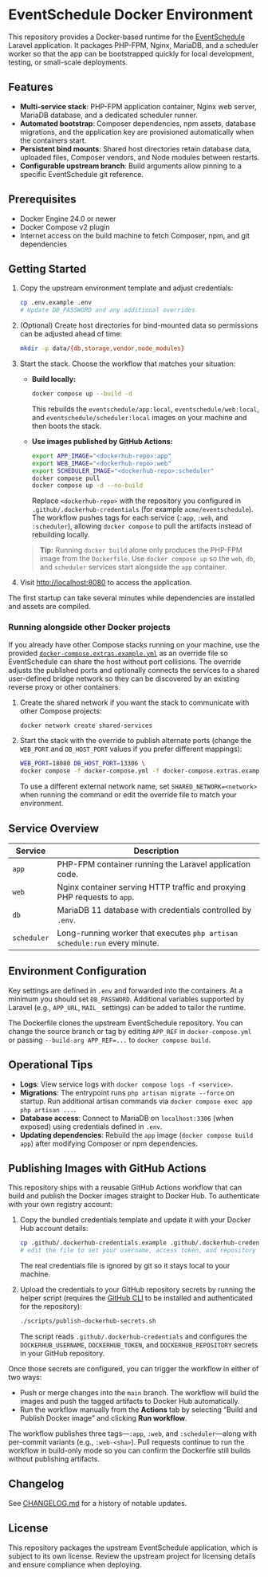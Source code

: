# EventSchedule Docker Environment

This repository provides a Docker-based runtime for the [EventSchedule](https://github.com/eventschedule/eventschedule) Laravel application. It packages PHP-FPM, Nginx, MariaDB, and a scheduler worker so that the app can be bootstrapped quickly for local development, testing, or small-scale deployments.

## Features

- **Multi-service stack**: PHP-FPM application container, Nginx web server, MariaDB database, and a dedicated scheduler runner.
- **Automated bootstrap**: Composer dependencies, npm assets, database migrations, and the application key are provisioned automatically when the containers start.
- **Persistent bind mounts**: Shared host directories retain database data, uploaded files, Composer vendors, and Node modules between restarts.
- **Configurable upstream branch**: Build arguments allow pinning to a specific EventSchedule git reference.

## Prerequisites

- Docker Engine 24.0 or newer
- Docker Compose v2 plugin
- Internet access on the build machine to fetch Composer, npm, and git dependencies

## Getting Started

1. Copy the upstream environment template and adjust credentials:
   ```bash
   cp .env.example .env
   # Update DB_PASSWORD and any additional overrides
   ```
2. (Optional) Create host directories for bind-mounted data so permissions can be adjusted ahead of time:
   ```bash
   mkdir -p data/{db,storage,vendor,node_modules}
   ```

3. Start the stack. Choose the workflow that matches your situation:

   - **Build locally:**
     ```bash
     docker compose up --build -d
     ```
     This rebuilds the `eventschedule/app:local`, `eventschedule/web:local`, and
     `eventschedule/scheduler:local` images on your machine and then boots the
     stack.

   - **Use images published by GitHub Actions:**
     ```bash
     export APP_IMAGE="<dockerhub-repo>:app"
     export WEB_IMAGE="<dockerhub-repo>:web"
     export SCHEDULER_IMAGE="<dockerhub-repo>:scheduler"
     docker compose pull
     docker compose up -d --no-build
     ```
     Replace `<dockerhub-repo>` with the repository you configured in
     `.github/.dockerhub-credentials` (for example `acme/eventschedule`). The
     workflow pushes tags for each service (`:app`, `:web`, and `:scheduler`),
     allowing `docker compose` to pull the artifacts instead of rebuilding
     locally.

   > **Tip:** Running `docker build` alone only produces the PHP-FPM image from
   > the `Dockerfile`. Use `docker compose up` so the `web`, `db`, and
   > `scheduler` services start alongside the `app` container.
4. Visit [http://localhost:8080](http://localhost:8080) to access the application.

The first startup can take several minutes while dependencies are installed and assets are compiled.

### Running alongside other Docker projects

If you already have other Compose stacks running on your machine, use the
provided [`docker-compose.extras.example.yml`](docker-compose.extras.example.yml)
as an override file so EventSchedule can share the host without port
collisions. The override adjusts the published ports and optionally connects the
services to a shared user-defined bridge network so they can be discovered by an
existing reverse proxy or other containers.

1. Create the shared network if you want the stack to communicate with other
   Compose projects:

   ```bash
   docker network create shared-services
   ```

2. Start the stack with the override to publish alternate ports (change the
   `WEB_PORT` and `DB_HOST_PORT` values if you prefer different mappings):

   ```bash
   WEB_PORT=18080 DB_HOST_PORT=13306 \
   docker compose -f docker-compose.yml -f docker-compose.extras.example.yml up -d
   ```

   To use a different external network name, set `SHARED_NETWORK=<network>` when
   running the command or edit the override file to match your environment.

## Service Overview

| Service    | Description                                                                 |
|------------|-----------------------------------------------------------------------------|
| `app`      | PHP-FPM container running the Laravel application code.                     |
| `web`      | Nginx container serving HTTP traffic and proxying PHP requests to `app`.    |
| `db`       | MariaDB 11 database with credentials controlled by `.env`.                  |
| `scheduler`| Long-running worker that executes `php artisan schedule:run` every minute.  |

## Environment Configuration

Key settings are defined in `.env` and forwarded into the containers. At a minimum you should set `DB_PASSWORD`. Additional variables supported by Laravel (e.g., `APP_URL`, `MAIL_` settings) can be added to tailor the runtime.

The Dockerfile clones the upstream EventSchedule repository. You can change the source branch or tag by editing `APP_REF` in `docker-compose.yml` or passing `--build-arg APP_REF=...` to `docker compose build`.

## Operational Tips

- **Logs**: View service logs with `docker compose logs -f <service>`.
- **Migrations**: The entrypoint runs `php artisan migrate --force` on startup. Run additional artisan commands via `docker compose exec app php artisan ...`.
- **Database access**: Connect to MariaDB on `localhost:3306` (when exposed) using credentials defined in `.env`.
- **Updating dependencies**: Rebuild the `app` image (`docker compose build app`) after modifying Composer or npm dependencies.

## Publishing Images with GitHub Actions

This repository ships with a reusable GitHub Actions workflow that can build and
publish the Docker images straight to Docker Hub. To authenticate with your own
registry account:

1. Copy the bundled credentials template and update it with your Docker Hub
   account details:
   ```bash
   cp .github/.dockerhub-credentials.example .github/.dockerhub-credentials
   # edit the file to set your username, access token, and repository name
   ```
   The real credentials file is ignored by git so it stays local to your
   machine.
2. Upload the credentials to your GitHub repository secrets by running the
   helper script (requires the [GitHub CLI](https://cli.github.com/) to be
   installed and authenticated for the repository):
   ```bash
   ./scripts/publish-dockerhub-secrets.sh
   ```

   The script reads `.github/.dockerhub-credentials` and configures the
   `DOCKERHUB_USERNAME`, `DOCKERHUB_TOKEN`, and `DOCKERHUB_REPOSITORY` secrets in
   your GitHub repository.

Once those secrets are configured, you can trigger the workflow in either of two
ways:

- Push or merge changes into the `main` branch. The workflow will build the
  images and push the tagged artifacts to Docker Hub automatically.
- Run the workflow manually from the **Actions** tab by selecting “Build and
  Publish Docker image” and clicking **Run workflow**.

The workflow publishes three tags—`:app`, `:web`, and `:scheduler`—along with
per-commit variants (e.g., `:web-<sha>`). Pull requests continue to run the
workflow in build-only mode so you can confirm the Dockerfile still builds
without publishing artifacts.

## Changelog

See [CHANGELOG.md](CHANGELOG.md) for a history of notable updates.

## License

This repository packages the upstream EventSchedule application, which is subject to its own license. Review the upstream project for licensing details and ensure compliance when deploying.

